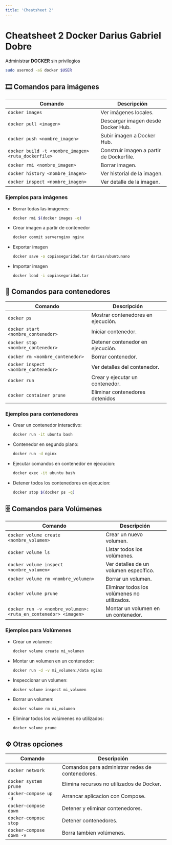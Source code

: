 ```yaml
---
title: 'Cheatsheet 2'
---
```


# Cheatsheet 2 Docker Darius Gabriel Dobre

Administrar **DOCKER** sin privilegios

```bash
sudo usermod -aG docker $USER
```


## 🎞️ Comandos para imágenes

| Comando | Descripción |
| ------- | ----------- |
| `docker images`| Ver imágenes locales. |
| `docker pull <imagen>` | Descargar imagen desde Docker Hub. |
| `docker push <nombre_imagen>` | Subir imagen a Docker Hub. |
| `docker build -t <nombre_imagen> <ruta_dockerfile>` | Construir imagen a partir de Dockerfile. |
| `docker rmi <nombre_imagen>` | Borrar imagen. |
| `docker history <nombre_imagen>` | Ver historial de la imagen. |
| `docker inspect <nombre_imagen>` | Ver detalle de la imagen. |

### Ejemplos para imágenes

- Borrar todas las imágenes:

    ```bash
    docker rmi $(docker images -q)
    ```


- Crear imagen a partir de contenedor

    ```bash
    docker commit servernginx nginx
    ```

- Exportar imagen

    ```bash
    docker save -o copiaseguridad.tar darius/ubuntunano
    ```

- Importar imagen

    ```bash
    docker load -i copiaseguridad.tar
    ```



## 🚢 Comandos para contenedores

| Comando | Descripción |
| ------- | ----------- |
| `docker ps` | Mostrar contenedores en ejecución. |
| `docker start <nombre_contenedor>` | Iniciar contenedor. |
| `docker stop <nombre_contenedor>` | Detener contenedor en ejecución. |
| `docker rm <nombre_contenedor>` | Borrar contenedor. |
| `docker inspect <nombre_contenedor>` | Ver detalles del contenedor. |
| `docker run` | Crear y ejecutar un contenedor. |
| `docker container prune` | Eliminar contenedores detenidos |

### Ejemplos para contenedores

- Crear un contenedor interactivo:

    ```bash
    docker run -it ubuntu bash
    ```

- Contenedor en segundo plano:

    ```bash
    docker run -d nginx
    ```

- Ejecutar comandos en contenedor en ejecucion:
    
    ```bash
    docker exec -it ubuntu bash
    ```

- Detener todos los contenedores en ejecucion:

    ```bash
    docker stop $(docker ps -q)
    ```

## 🗄️ Comandos para Volúmenes

| Comando                                            | Descripción                                 |
|---------------------------------------------------|---------------------------------------------|
| `docker volume create <nombre_volumen>`           | Crear un nuevo volumen.                     |
| `docker volume ls`                                | Listar todos los volúmenes.                |
| `docker volume inspect <nombre_volumen>`          | Ver detalles de un volumen específico.     |
| `docker volume rm <nombre_volumen>`               | Borrar un volumen.                          |
| `docker volume prune`                              | Eliminar todos los volúmenes no utilizados. |
| `docker run -v <nombre_volumen>:<ruta_en_contenedor> <imagen>` | Montar un volumen en un contenedor. |



### Ejemplos para Volúmenes

- Crear un volumen:

    ```bash
    docker volume create mi_volumen
    ```

- Montar un volumen en un contenedor:

    ```bash
    docker run -d -v mi_volumen:/data nginx
    ```

- Inspeccionar un volumen:

    ```bash
    docker volume inspect mi_volumen
    ```

- Borrar un volumen:

    ```bash
    docker volume rm mi_volumen
    ```

- Eliminar todos los volúmenes no utilizados:

    ```bash
    docker volume prune
    ```


## ⚙️ Otras opciones

| Comando | Descripción |
| --- | --- |
| `docker network` | Comandos para administrar redes de contenedores. |
| `docker system prune` | Elimina recursos no utilizados de Docker. |
| `docker-compose up -d` |  Arrancar aplicacion con Compose. |
| `docker-compose down` | Detener y eliminar contenedores. |
| `docker-compose stop` | Detener contenedores. |
| `docker-compose down -v` | Borra tambien volúmenes. |
